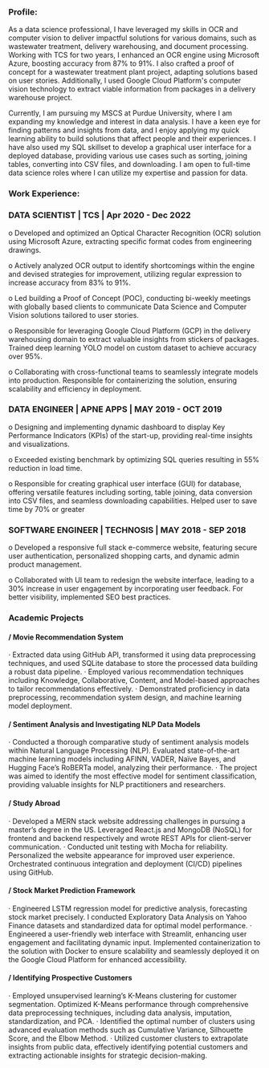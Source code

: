 ### Profile: 
As a data science professional, I have leveraged my skills in OCR and computer vision to deliver impactful solutions for various domains, such as wastewater treatment, delivery warehousing, and document processing. Working with TCS for two years, I enhanced an OCR engine using Microsoft Azure, boosting accuracy from 87% to 91%. I also crafted a proof of concept for a wastewater treatment plant project, adapting solutions based on user stories. Additionally, I used Google Cloud Platform's computer vision technology to extract viable information from packages in a delivery warehouse project.

Currently, I am pursuing my MSCS at Purdue University, where I am expanding my knowledge and interest in data analysis. I have a keen eye for finding patterns and insights from data, and I enjoy applying my quick learning ability to build solutions that affect people and their experiences. I have also used my SQL skillset to develop a graphical user interface for a deployed database, providing various use cases such as sorting, joining tables, converting into CSV files, and downloading. I am open to full-time data science roles where I can utilize my expertise and passion for data.

### Work Experience:

### DATA SCIENTIST | TCS | Apr 2020 - Dec 2022


o	Developed and optimized an Optical Character Recognition (OCR) solution using Microsoft Azure, extracting specific format codes from engineering drawings.

o	Actively analyzed OCR output to identify shortcomings within the engine and devised strategies for improvement, utilizing regular expression to increase accuracy from 83% to 91%.

o	Led building a Proof of Concept (POC), conducting bi-weekly meetings with globally based clients to communicate Data Science and Computer Vision solutions tailored to user stories.

o	Responsible for leveraging Google Cloud Platform (GCP) in the delivery warehousing domain to extract valuable insights from stickers of packages. Trained deep learning YOLO model on custom dataset to achieve accuracy over 95%.	

o	Collaborating with cross-functional teams to seamlessly integrate models into production. Responsible for containerizing the solution, ensuring scalability and efficiency in deployment.


### DATA ENGINEER | APNE APPS | MAY 2019 - OCT 2019


o	Designing and implementing dynamic dashboard to display Key Performance Indicators (KPIs) of the start-up, providing real-time insights and visualizations.

o	Exceeded existing benchmark by optimizing SQL queries resulting in 55% reduction in load time.

o	Responsible for creating graphical user interface (GUI) for database, offering versatile features including sorting, table joining, data conversion into CSV files, and seamless downloading capabilities. Helped user to save time by 70% or greater


### SOFTWARE ENGINEER | TECHNOSIS | MAY 2018 - SEP 2018

o	Developed a responsive full stack e-commerce website, featuring secure user authentication, personalized shopping carts, and dynamic admin product management.

o	Collaborated with UI team to redesign the website interface, leading to a 30% increase in user engagement by incorporating user feedback. For better visibility, implemented SEO best practices.



### Academic Projects

#### / Movie Recommendation System
·	Extracted data using GitHub API, transformed it using data preprocessing techniques, and used SQLite database to store the processed data building a robust data pipeline.
·	Employed various recommendation techniques including Knowledge, Collaborative, Content, and Model-based approaches to tailor recommendations effectively.
·	Demonstrated proficiency in data preprocessing, recommendation system design, and machine learning model deployment.

#### / Sentiment Analysis and Investigating NLP Data Models
·	Conducted a thorough comparative study of sentiment analysis models within Natural Language Processing (NLP). Evaluated state-of-the-art machine learning models including AFINN, VADER, Naïve Bayes, and Hugging Face’s RoBERTa model, analyzing their performance.
·	The project was aimed to identify the most effective model for sentiment classification, providing valuable insights for NLP practitioners and researchers.

#### / Study Abroad
·	Developed a MERN stack website addressing challenges in pursuing a master’s degree in the US. Leveraged React.js and MongoDB (NoSQL) for frontend and backend respectively and wrote REST APIs for client-server communication.
·	Conducted unit testing with Mocha for reliability. Personalized the website appearance for improved user experience. Orchestrated continuous integration and deployment (CI/CD) pipelines using GitHub.

#### / Stock Market Prediction Framework
·	Engineered LSTM regression model for predictive analysis, forecasting stock market precisely. I conducted Exploratory Data Analysis on Yahoo Finance datasets and standardized data for optimal model performance.
·	Engineered a user-friendly web interface with Streamlit, enhancing user engagement and facilitating dynamic input. Implemented containerization to the solution with Docker to ensure scalability and seamlessly deployed it on the Google Cloud Platform for enhanced accessibility.

#### / Identifying Prospective Customers
·	Employed unsupervised learning’s K-Means clustering for customer segmentation. Optimized K-Means performance through comprehensive data preprocessing techniques, including data analysis, imputation, standardization, and PCA.
·	Identified the optimal number of clusters using advanced evaluation methods such as Cumulative Variance, Silhouette Score, and the Elbow Method.
·	Utilized customer clusters to extrapolate insights from public data, effectively identifying potential customers and extracting actionable insights for strategic decision-making.



<!--
**Nisaachar/nisaachar** is a ✨ _special_ ✨ repository because its `README.md` (this file) appears on your GitHub profile.

Here are some ideas to get you started:

- 🔭 I’m currently working on ...
- 🌱 I’m currently learning ...
- 👯 I’m looking to collaborate on ...
- 🤔 I’m looking for help with ...
- 💬 Ask me about ...
- 📫 How to reach me: ...
- 😄 Pronouns: ...
- ⚡ Fun fact: ...
-->
